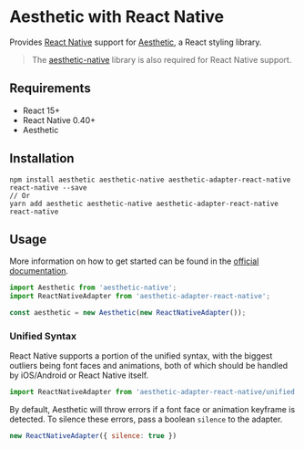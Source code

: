 # Aesthetic with React Native

Provides [React Native](https://github.com/facebook/react-native) support for
[Aesthetic](https://github.com/milesj/aesthetic), a React styling library.

> The [aesthetic-native](https://github.com/milesj/aesthetic/tree/master/packages/aesthetic-native)
> library is also required for React Native support.

## Requirements

* React 15+
* React Native 0.40+
* Aesthetic

## Installation

```
npm install aesthetic aesthetic-native aesthetic-adapter-react-native react-native --save
// Or
yarn add aesthetic aesthetic-native aesthetic-adapter-react-native react-native
```

## Usage

More information on how to get started can be found in the
[official documentation](https://github.com/milesj/aesthetic).

```javascript
import Aesthetic from 'aesthetic-native';
import ReactNativeAdapter from 'aesthetic-adapter-react-native';

const aesthetic = new Aesthetic(new ReactNativeAdapter());
```

### Unified Syntax

React Native supports a portion of the unified syntax, with the biggest outliers being
font faces and animations, both of which should be handled by iOS/Android or React Native itself.

```javascript
import ReactNativeAdapter from 'aesthetic-adapter-react-native/unified';
```

By default, Aesthetic will throw errors if a font face or animation keyframe is detected.
To silence these errors, pass a boolean `silence` to the adapter.

```javascript
new ReactNativeAdapter({ silence: true })
```
